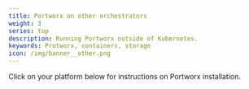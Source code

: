 ```yaml
---
title: Portworx on other orchestrators
weight: 3
series: top
description: Running Portworx outside of Kubernetes.
keywords: Protworx, containers, storage
icon: /img/banner__other.png
---
```


Click on your platform below for instructions on Portworx installation.
